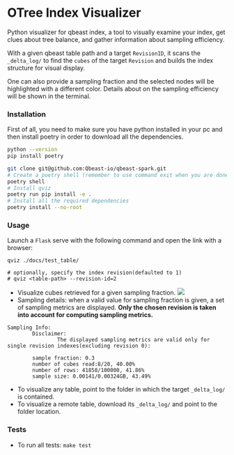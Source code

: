 # OTree Index Visualizer
Python visualizer for qbeast index, a tool to visually examine your index, get clues about tree balance, and gather information about sampling efficiency.

With a given qbeast table path and a target `RevisionID`, it scans the `_delta_log/` to find the `cubes` of the target `Revision` and builds the index structure for visual display.

One can also provide a sampling fraction and the selected nodes will be highlighted with a different color. Details about on the sampling efficiency will be shown in the terminal. 

### Installation

First of all, you need to make sure you have python installed in your pc and then install poetry in order to download all the dependencies.

```bash
python --version
pip install poetry 

git clone git@github.com:Qbeast-io/qbeast-spark.git
# Create a poetry shell (remember to use command exit when you are done)
poetry shell
# Install qviz
poetry run pip install -e .
# Install all the required dependencies
poetry install --no-root
```

### Usage

Launch a `Flask` serve with the following command and open the link with a browser: 
```
qviz ./docs/test_table/

# optionally, specify the index revision(defaulted to 1)
# qviz <table-path> --revision-id=2
```
- Visualize cubes retrieved for a given sampling fraction.
![](docs/images/sampling-fraction.png)
- Sampling details: when a valid value for sampling fraction is given, a set of sampling metrics are displayed.
**Only the chosen revision is taken into account for computing sampling metrics.**
```
Sampling Info:
        Disclaimer:
                The displayed sampling metrics are valid only for single revision indexes(excluding revision 0):
        
        sample fraction: 0.3
        number of cubes read:8/20, 40.00%
        number of rows: 41858/100000, 41.86%
        sample size: 0.00141/0.00324GB, 43.49%
```
- To visualize any table, point to the folder in which the target `_delta_log/` is contained.
- To visualize a remote table, download its `_delta_log/` and point to the folder location.

### Tests
- To run all tests: `make test`
